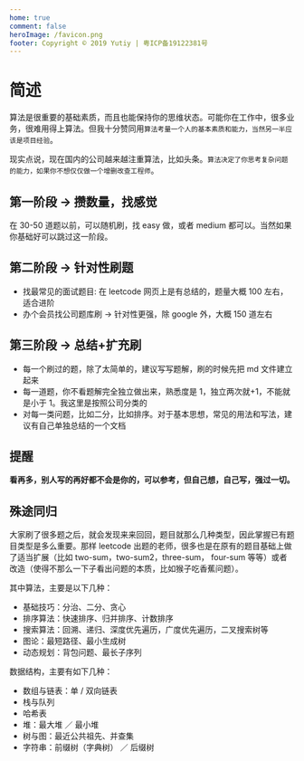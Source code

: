 ```yaml
---
home: true
comment: false
heroImage: /favicon.png
footer: Copyright © 2019 Yutiy | 粤ICP备19122381号
---
```


# 简述

算法是很重要的基础素质，而且也能保持你的思维状态。可能你在工作中，很多业务，很难用得上算法。但我十分赞同用`算法考量一个人的基本素质和能力，当然另一半应该是项目经验`。

现实点说，现在国内的公司越来越注重算法，比如头条。`算法决定了你思考复杂问题的能力，如果你不想仅仅做一个增删改查工程师`。

## 第一阶段 -> 攒数量，找感觉

在 30-50 道题以前，可以随机刷，找 easy 做，或者 medium 都可以。当然如果你基础好可以跳过这一阶段。

## 第二阶段 -> 针对性刷题

- 找最常见的面试题目: 在 leetcode 网页上是有总结的，题量大概 100 左右，适合进阶
- 办个会员找公司题库刷 -> 针对性更强，除 google 外，大概 150 道左右

## 第三阶段 -> 总结+扩充刷

- 每一个刷过的题，除了太简单的，建议写写题解，刷的时候先把 md 文件建立起来
- 每一道题，你不看题解完全独立做出来，熟悉度是 1，独立两次就+1，不能就是小于 1。我这里是按照公司分类的
- 对每一类问题，比如二分，比如排序。对于基本思想，常见的用法和写法，建议有自己单独总结的一个文档

## 提醒

**看再多，别人写的再好都不会是你的，可以参考，但自己想，自己写，强过一切。**

## 殊途同归

大家刷了很多题之后，就会发现来来回回，题目就那么几种类型，因此掌握已有题目类型是多么重要。那样 leetcode 出题的老师，很多也是在原有的题目基础上做了适当扩展（比如 two-sum，two-sum2，three-sum， four-sum 等等）或者改造（使得不那么一下子看出问题的本质，比如猴子吃香蕉问题）。

其中算法，主要是以下几种：

- 基础技巧：分治、二分、贪心
- 排序算法：快速排序、归并排序、计数排序
- 搜索算法：回溯、递归、深度优先遍历，广度优先遍历，二叉搜索树等
- 图论：最短路径、最小生成树
- 动态规划：背包问题、最长子序列

数据结构，主要有如下几种：

- 数组与链表：单 / 双向链表
- 栈与队列
- 哈希表
- 堆：最大堆 ／ 最小堆
- 树与图：最近公共祖先、并查集
- 字符串：前缀树（字典树） ／ 后缀树
